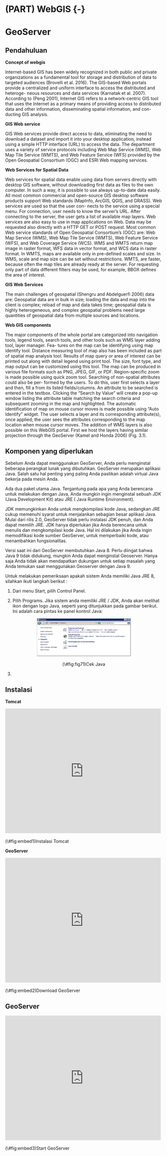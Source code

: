 # (PART) WebGIS {-}
# GeoServer

## Pendahuluan

**Concept of webgis**

Internet-based GIS has been widely recognized in both
public and private organizations as a fundamental tool for
storage and distribution of data to targeted audiences
(Brovelli et al. 2016).
The GIS-based Web portals provide a centralized and
uniform interface to access the distributed and heteroge-
neous resources and data services (Karnatak et al. 2007).
According to (Peng 2001), Internet GIS refers to a
network-centric GIS tool that uses the Internet as a primary
means of providing access to distributed data and other
information, disseminating spatial information, and con-
ducting GIS analysis.


**GIS Web service**

GIS Web services provide direct access to data, eliminating
the need to download a dataset and import it into your
desktop application, instead using a simple HTTP interface
(URL) to access the data. The department uses a variety of
service protocols including Web Map Service (WMS), Web
Map Tile Service (WMTS), and Web Feature Service (WFS) provided by the Open Geospatial Consortium
(OGC) and ESRI Web mapping services.

**Web Services for Spatial Data**

Web services for spatial data enable using data from servers
directly with desktop GIS software, without downloading
first data as files to the own computer. In such a way, it is
possible to use always up-to-date data easily. All most
common commercial and open-source GIS desktop software
products support Web standards (MapInfo, ArcGIS, QGIS,
and GRASS). Web services are used so that the user con-
nects to the service using a special menu. For connection,
user needs to know the server’s URL. After connecting to
the server, the user gets a list of available map layers. Web
services are also easy to use in map applications on Web.
Data may be requested also directly with a HTTP GET or
POST request.
Most common Web service standards of Open Geospatial
Consortium’s (OGC) are: Web Map Service (WMS), Web
Map Tile Service (WMTS), Web Feature Service (WFS),
and Web Coverage Service (WCS).
WMS and WMTS return map image in raster format,
WFS data in vector format, and WCS data in raster format.
In WMTS, maps are available only in pre-defined scales and
size. In WMS, scale and map size can be set without
restrictions. WMTS, are faster, because often the map tiles
are already ready at the server. For requesting only part of
data different filters may be used, for example, BBOX
defines the area of interest.

**GIS Web Services**

The main challenges of geospatial (Shengru and Abdelguerfi
2006) data are:
Geospatial data are in bulk in size; loading the data and map
into the client is complex; reload of map and data takes time;
geospatial data is highly heterogeneous, and complex
geospatial problems need large quantities of geospatial data
from multiple sources and locations.


**Web GIS components**

The major components of the whole portal are categorized
into navigation tools, legend tools, search tools, and other
tools such as WMS layer adding tool, layer manager. Fea-
tures on the map can be identifying using map identify tool.
Distance measuring tool of map also has been included as
part of spatial map analysis tool. Results of map query or
area of interest can be printed out along with detail legend
using print tool. The size, font type, and map output can be
customized using this tool. The map can be produced in
various file formats such as PNG, JPEG, GIF, or PDF.
Region-specific zoom is made possible using quick zoom
tool.
Searching of non-spatial attributes could also be per-
formed by the users. To do this, user first selects a layer and
then, fill a from its listed fields/columns. An attribute to be
searched is entered in the textbox. Clicking the “Search by
Value” will create a pop-up window listing the attribute table
matching the search criteria and subsequent zooming in the
map and highlighted.
The automatic identification of map on mouse cursor
moves is made possible using “Auto Identify” widget. The
user selects a layer and its corresponding attribute(s), once
applied; the user sees the attributes corresponding to the map
location when mouse cursor moves.
The addition of WMS layers is also possible on this
WebGIS portal. First we host the layers having similar
projection through the GeoServer (Kamel and Honda 2006)
(Fig. 3.1).
<!-- ## Konsep WebGIS -->

<!-- ```{r fig1424, fig.cap='Open Attribute Table',echo=FALSE, message=FALSE, warning=FALSE, out.width='30%', fig.asp=.75, fig.align='center'} -->
<!-- knitr::include_graphics("img/webgis/pic1.png") -->
<!-- ``` -->
## Komponen yang diperlukan

Sebelum Anda dapat menggunakan GeoServer, Anda perlu menginstal beberapa perangkat lunak yang dibutuhkan. GeoServer merupakan aplikasi Java. Salah satu hal penting yang paling
Anda pastikan adalah virtual Java bekerja pada mesin Anda.

Ada dua paket utama Java. Tergantung pada apa yang Anda berencana untuk melakukan dengan Java, Anda mungkin
ingin menginstal sebuah JDK (Java Development Kit) atau JRE
( Java Runtime Environment).

JDK memungkinkan Anda untuk mengkompilasi kode Java, sedangkan JRE cukup memenuhi syarat 
untuk menjalankan sebagian besar aplikasi Java. Mulai dari rilis 2.0, GeoServer tidak perlu instalasi JDK penuh, dan Anda
dapat memilih JRE. JDK hanya diperlukan jika Anda berencana untuk menulis dan mengkompilasi kode
Java. Hal ini dilakukan jika Anda ingin memodifikasi kode sumber GeoServer, untuk memperbaiki kode, atau menambahkan
fungsionalitas.


Versi saat ini dari GeoServer membutuhkan Java 8.  Perlu diingat bahwa Java 9 tidak didukung, mungkin Anda dapat menginstal Geoserver.  Hanya saja Anda tidak akan mendapatkan 
dukungan untuk setiap masalah yang Anda temukan saat menggunakan Geoserver dengan Java 9.

Untuk melakukan pemeriksaan apakah sistem Anda memiliki Java JRE 8, silahkan ikuti langkah berikut :

1. Dari menu Start, pilih Control Panel.

2. Pilih Programs. Jika sistem anda memiliki JRE / JDK, Anda akan melihat ikon dengan
logo Java, seperti yang ditunjukkan pada gambar berikut. Ini adalah cara pintas ke panel kontrol Java:

<div class="figure" style="text-align: center">
<img src="images/07/fig71.png" alt="Cek Java" width="60%" />
<p class="caption">(\#fig:fig71)Cek Java</p>
</div>

3.
## Instalasi

**Tomcat**


<div class="figure">
<iframe src="https://www.youtube.com/embed/IC_wnPZYyYA" width="99%" height="400px" style="border: none;"></iframe>
<p class="caption">(\#fig:embed1)Instalasi Tomcat</p>
</div>

**GeoServer**

<div class="figure">
<iframe src="https://www.youtube.com/embed/NxV6bIpkaGw" width="99%" height="400px" style="border: none;"></iframe>
<p class="caption">(\#fig:embed2)Download GeoServer</p>
</div>




## GeoServer


<div class="figure">
<iframe src="https://www.youtube.com/embed/BGBthqeqmrs" width="99%" height="400px" style="border: none;"></iframe>
<p class="caption">(\#fig:embed3)Start GeoServer</p>
</div>








